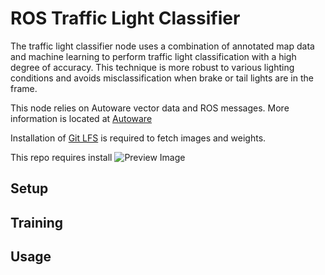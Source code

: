 # ROS Traffic Light Classifier 

The traffic light classifier node uses a combination of annotated map data and machine learning to perform traffic light classification with a high degree of accuracy. This technique is more robust to various lighting conditions and avoids misclassification when brake or tail lights are in the frame. 

This node relies on Autoware vector data and ROS messages. More information is located at [Autoware](https://github.com/CPFL/Autoware)

Installation of [Git LFS](https://git-lfs.github.com/) is required to fetch images and weights. 

This repo requires install 
![Preview Image](preview/ros-preview.gif)

## Setup 

## Training 

## Usage
